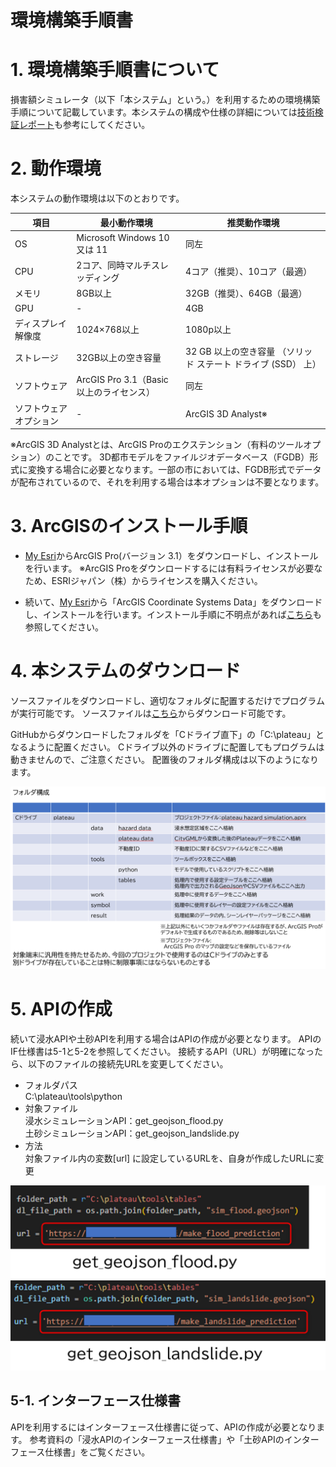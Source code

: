 # 環境構築手順書

# 1. 環境構築手順書について

損害額シミュレータ（以下「本システム」という。）を利用するための環境構築手順について記載しています。本システムの構成や仕様の詳細については[技術検証レポート](https://XXXXX)も参考にしてください。


# 2. 動作環境

本システムの動作環境は以下のとおりです。


| 項目 | 最小動作環境 | 推奨動作環境 | 
| - | - | - | 
| OS | Microsoft Windows 10 又は 11 | 同左 | 
| CPU | 2コア、同時マルチスレッディング |  4コア（推奨）、10コア（最適） | 
| メモリ | 8GB以上 | 32GB（推奨）、64GB（最適） | 
| GPU | - | 4GB | 
| ディスプレイ解像度 | 1024×768以上 |  1080p以上  | 
| ストレージ | 32GB以上の空き容量 |  32 GB 以上の空き容量 （ソリッド ステート ドライブ (SSD） 上） | 
| ソフトウェア | ArcGIS Pro 3.1（Basic以上のライセンス） | 同左 | 
| ソフトウェアオプション | - | ArcGIS 3D Analyst※ | 


※ArcGIS 3D Analystとは、ArcGIS Proのエクステンション（有料のツールオプション）のことです。
3D都市モデルをファイルジオデータベース（FGDB）形式に変換する場合に必要となります。一部の市においては、FGDB形式でデータが配布されているので、それを利用する場合は本オプションは不要となります。


# 3. ArcGISのインストール手順

- [My Esri](https://www.esri.com/ja-jp/my-esri-login)からArcGIS Pro(バージョン 3.1）をダウンロードし、インストールを行います。
※ArcGIS Proをダウンロードするには有料ライセンスが必要なため、ESRIジャパン（株）からライセンスを購入ください。

- 続いて、[My Esri](https://www.esri.com/ja-jp/my-esri-login)から「ArcGIS Coordinate Systems Data」をダウンロードし、インストールを行います。インストール手順に不明点があれば[こちら](https://pro.arcgis.com/ja/pro-app/latest/help/mapping/properties/arcgis-coordinate-systems-data.htm)も参照してください。


# 4. 本システムのダウンロード

ソースファイルをダウンロードし、適切なフォルダに配置するだけでプログラムが実行可能です。
ソースファイルは[こちら](https://github.com/Project-PLATEAU/Disaster-damage-simulator/tree/main/src)からダウンロード可能です。

GitHubからダウンロードしたフォルダを「Cドライブ直下」の「C:\plateau」となるように配置ください。
Cドライブ以外のドライブに配置してもプログラムは動きませんので、ご注意ください。
配置後のフォルダ構成は以下のようになります。

![](../resources/devMan/devMan_001.png)


# 5. APIの作成
続いて浸水APIや土砂APIを利用する場合はAPIの作成が必要となります。
APIのIF仕様書は5-1と5-2を参照してください。
接続するAPI（URL）が明確になったら、以下のファイルの接続先URLを変更してください。
- フォルダパス<br>
    C:\plateau\tools\python
- 対象ファイル<br>
    浸水シミュレーションAPI：get_geojson_flood.py<br>
    土砂シミュレーションAPI：get_geojson_landslide.py
- 方法<br>
    対象ファイル内の変数[url] に設定しているURLを、自身が作成したURLに変更


![](../resources/devMan/devMan_002.png)
![](../resources/devMan/devMan_003.png)



## 5-1. インターフェース仕様書
APIを利用するにはインターフェース仕様書に従って、APIの作成が必要となります。
参考資料の「浸水APIのインターフェース仕様書」や「土砂APIのインターフェース仕様書」をご覧ください。